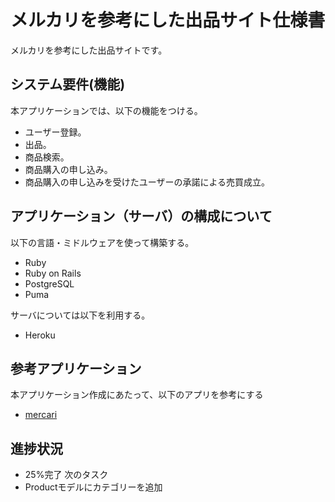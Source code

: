 # メルカリを参考にした出品サイト仕様書

メルカリを参考にした出品サイトです。


## システム要件(機能)

本アプリケーションでは、以下の機能をつける。

- ユーザー登録。
- 出品。
- 商品検索。
- 商品購入の申し込み。
- 商品購入の申し込みを受けたユーザーの承諾による売買成立。


## アプリケーション（サーバ）の構成について

以下の言語・ミドルウェアを使って構築する。

- Ruby
- Ruby on Rails
- PostgreSQL
- Puma

サーバについては以下を利用する。

- Heroku


## 参考アプリケーション

本アプリケーション作成にあたって、以下のアプリを参考にする

- [mercari](https://www.mercari.com/jp//)

## 進捗状況
- 25%完了
次のタスク
- Productモデルにカテゴリーを追加

